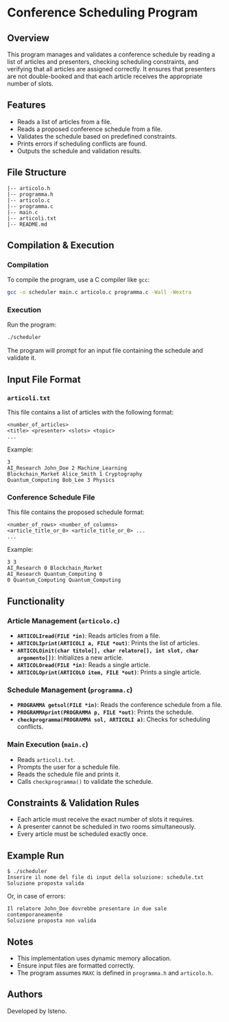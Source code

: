 # Conference Scheduling Program

## Overview
This program manages and validates a conference schedule by reading a list of articles and presenters, checking scheduling constraints, and verifying that all articles are assigned correctly. It ensures that presenters are not double-booked and that each article receives the appropriate number of slots.

## Features
- Reads a list of articles from a file.
- Reads a proposed conference schedule from a file.
- Validates the schedule based on predefined constraints.
- Prints errors if scheduling conflicts are found.
- Outputs the schedule and validation results.

## File Structure
```
|-- articolo.h
|-- programma.h
|-- articolo.c
|-- programma.c
|-- main.c
|-- articoli.txt
|-- README.md
```

## Compilation & Execution
### Compilation
To compile the program, use a C compiler like `gcc`:
```sh
gcc -o scheduler main.c articolo.c programma.c -Wall -Wextra
```

### Execution
Run the program:
```sh
./scheduler
```
The program will prompt for an input file containing the schedule and validate it.

## Input File Format
### `articoli.txt`
This file contains a list of articles with the following format:
```
<number_of_articles>
<title> <presenter> <slots> <topic>
...
```
Example:
```
3
AI_Research John_Doe 2 Machine_Learning
Blockchain_Market Alice_Smith 1 Cryptography
Quantum_Computing Bob_Lee 3 Physics
```

### Conference Schedule File
This file contains the proposed schedule format:
```
<number_of_rows> <number_of_columns>
<article_title_or_0> <article_title_or_0> ...
...
```
Example:
```
3 3
AI_Research 0 Blockchain_Market
AI_Research Quantum_Computing 0
0 Quantum_Computing Quantum_Computing
```

## Functionality
### Article Management (`articolo.c`)
- **`ARTICOLIread(FILE *in)`**: Reads articles from a file.
- **`ARTICOLIprint(ARTICOLI a, FILE *out)`**: Prints the list of articles.
- **`ARTICOLOinit(char titolo[], char relatore[], int slot, char argomento[])`**: Initializes a new article.
- **`ARTICOLOread(FILE *in)`**: Reads a single article.
- **`ARTICOLOprint(ARTICOLO item, FILE *out)`**: Prints a single article.

### Schedule Management (`programma.c`)
- **`PROGRAMMA getsol(FILE *in)`**: Reads the conference schedule from a file.
- **`PROGRAMMAprint(PROGRAMMA p, FILE *out)`**: Prints the schedule.
- **`checkprogramma(PROGRAMMA sol, ARTICOLI a)`**: Checks for scheduling conflicts.

### Main Execution (`main.c`)
- Reads `articoli.txt`.
- Prompts the user for a schedule file.
- Reads the schedule file and prints it.
- Calls `checkprogramma()` to validate the schedule.

## Constraints & Validation Rules
- Each article must receive the exact number of slots it requires.
- A presenter cannot be scheduled in two rooms simultaneously.
- Every article must be scheduled exactly once.

## Example Run
```
$ ./scheduler
Inserire il nome del file di input della soluzione: schedule.txt
Soluzione proposta valida
```
Or, in case of errors:
```
Il relatore John_Doe dovrebbe presentare in due sale contemporaneamente
Soluzione proposta non valida
```

## Notes
- This implementation uses dynamic memory allocation.
- Ensure input files are formatted correctly.
- The program assumes `MAXC` is defined in `programma.h` and `articolo.h`.

## Authors
Developed by lsteno.


